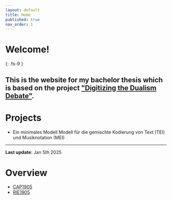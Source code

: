 ```yaml
---
layout: default
title: Home
published: true
nav_order: 1
---
```


# Welcome!
{: .fs-9 }

This is the website for my bachelor thesis which is based on the project ["Digitizing the Dualism Debate"](https://dcmlab.github.io/ddd/). 
---
# Projects
- Ein minimales Modell Modell für die gemischte Kodierung von Text (TEI) und Musiknotation (MEI)

---
**Last update**: Jan 5th 2025

# Overview
- [CAP1905](https://felicitasstickler.github.io/data/CAP1905/index.html)
- [RIE1905](https://felicitasstickler.github.io/ba-thesis/texts/RIE1905/index.html)
